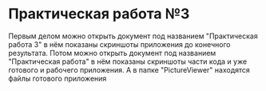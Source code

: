 # Практическая работа №3
Первым делом можно открыть документ под названием "Практическая работа 3" в нём показаны скриншоты приложения до конечного результата.
Потом можно открыть документ под названием "Практическая работа" в нём показаны скриншоты части кода и уже готового и рабочего приложения.
А в папке "PictureViewer" находятся файлы готового приложения
